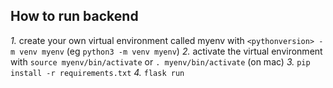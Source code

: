 ## How to run backend
*1.* create your own virtual environment called myenv with `<pythonversion> -m venv myenv` (eg `python3 -m venv myenv`)
*2.* activate the virtual environment with `source myenv/bin/activate` or `. myenv/bin/activate` (on mac)
*3.* `pip install -r requirements.txt`
*4.* `flask run`